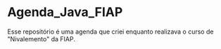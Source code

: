 # Agenda_Java_FIAP
Esse repositório é uma agenda que criei enquanto realizava o curso de "Nivalemento" da FIAP.
